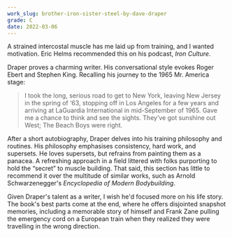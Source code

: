 ```yaml
---
work_slug: brother-iron-sister-steel-by-dave-draper
grade: C
date: 2022-03-06
---
```


A strained intercostal muscle has me laid up from training, and I wanted motivation. Eric Helms recommended this on his podcast, _Iron Culture_.

<!-- end -->

Draper proves a charming writer. His conversational style evokes Roger Ebert and Stephen King. Recalling his journey to the 1965 Mr. America stage:

> I took the long, serious road to get to New York, leaving New Jersey in the spring of ‘63, stopping off in Los Angeles for a few years and arriving at LaGuardia International in mid-September of 1965. Gave me a chance to think and see the sights. They’ve got sunshine out West; The Beach Boys were right.

After a short autobiography, Draper delves into his training philosophy and routines. His philosophy emphasises consistency, hard work, and supersets. He loves supersets, but refrains from painting them as a panacea. A refreshing approach in a field littered with folks purporting to hold the “secret” to muscle building. That said, this section has little to recommend it over the multitude of similar works, such as Arnold Schwarzenegger's _Encyclopedia of Modern Bodybuilding_.

Given Draper's talent as a writer, I wish he'd focused more on his life story. The book's best parts come at the end, where he offers disjointed snapshot memories, including a memorable story of himself and Frank Zane pulling the emergency cord on a European train when they realized they were travelling in the wrong direction.
